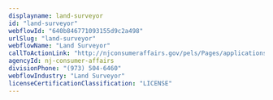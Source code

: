 ```yaml
---
displayname: land-surveyor
id: "land-surveyor"
webflowId: "640b846771093155d9c2a498"
urlSlug: "land-surveyor"
webflowName: "Land Surveyor"
callToActionLink: "http://njconsumeraffairs.gov/pels/Pages/applications.aspx"
agencyId: nj-consumer-affairs
divisionPhone: "(973) 504-6460"
webflowIndustry: "Land Surveyor"
licenseCertificationClassification: "LICENSE"
---
```

